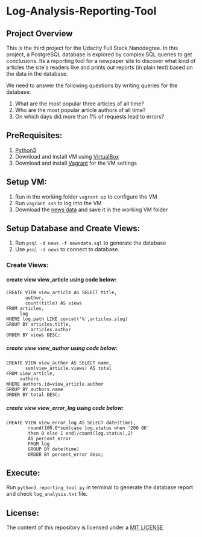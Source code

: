 # Log-Analysis-Reporting-Tool

## Project Overview

This is the third project for the Udacity Full Stack Nanodegree. In this project, a PostgreSQL database is explored by complex SQL queries to get conclusions. Its a reporting tool for a newpaper site to discover what kind of articles the site's readers like and prints out reports (in plain text) based on the data in the database.

We need to answer the following questions by writing queries for the database:

1. What are the most popular three articles of all time?
2. Who are the most popular article authors of all time?
3. On which days did more than 1% of requests lead to errors?

## PreRequisites:

1. [Python3](https://www.python.org/)
2. Download and install VM using [VirtualBox](https://www.virtualbox.org/wiki/Downloads)
3. Download and install [Vagrant](https://www.vagrantup.com/downloads.html) for the VM settings

## Setup VM:
1. Run in the working folder `vagrant up` to configure the VM
2. Run `vagrant ssh` to log into the VM
3. Download the [news data](https://d17h27t6h515a5.cloudfront.net/topher/2016/August/57b5f748_newsdata/newsdata.zip) and save it in the working VM folder

## Setup Database and Create Views:
1. Run `psql -d news -f newsdata.sql` to generate the database
2. Use `psql -d news` to connect to database.
 
### Create Views:
#### create view view_article using code below:
```
CREATE VIEW view_article AS SELECT title,
       author,
       count(title) AS views
FROM articles,
     log
WHERE log.path LIKE concat('%',articles.slug)
GROUP BY articles.title,
         articles.author
ORDER BY views DESC;
```

##### create view view_author using code below:
```
CREATE VIEW view_author AS SELECT name,
       sum(view_article.views) AS total
FROM view_article,
     authors
WHERE authors.id=view_article.author
GROUP BY authors.name
ORDER BY total DESC;
```

##### create view view_error_log using code below:
```
CREATE VIEW view_error_log AS SELECT date(time),
        round(100.0*sum(case log.status when '200 OK'
        then 0 else 1 end)/count(log.status),2)
        AS percent_error
        FROM log
        GROUP BY date(time)
        ORDER BY percent_error desc;
```

## Execute:
Run `python3 reporting_tool.py` in terminal to generate the database report and check `log_analysis.txt` file.

## License:
The content of this repository is licensed under a [MIT LICENSE](https://choosealicense.com/licenses/mit/#)

